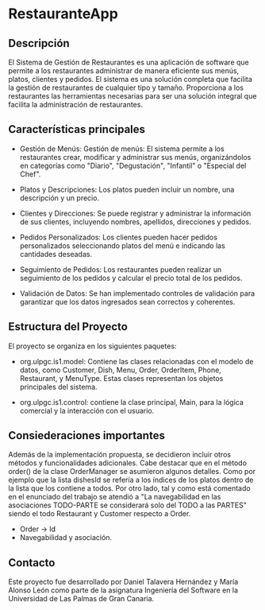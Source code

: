 # RestauranteApp

## Descripción

El Sistema de Gestión de Restaurantes es una aplicación de software que permite a los restaurantes administrar de manera eficiente sus menús, platos, clientes y pedidos. El sistema es una solución completa que facilita la gestión de restaurantes de cualquier tipo y tamaño. Proporciona a los restaurantes las herramientas necesarias para ser una solución integral que facilita la administración de restaurantes.

## Características principales

- Gestión de Menús: Gestión de menús: El sistema permite a los restaurantes crear, modificar y administrar sus menús, organizándolos en categorías como "Diario", "Degustación", "Infantil" o "Especial del Chef".

- Platos y Descripciones: Los platos pueden incluir un nombre, una descripción y un precio.

- Clientes y Direcciones: Se puede registrar y administrar la información de sus clientes, incluyendo nombres, apellidos, direcciones y pedidos.

- Pedidos Personalizados: Los clientes pueden hacer pedidos personalizados seleccionando platos del menú e indicando las cantidades deseadas.
- Seguimiento de Pedidos: Los restaurantes pueden realizar un seguimiento de los pedidos y calcular el precio total de los pedidos.

- Validación de Datos: Se han implementado controles de validación para garantizar que los datos ingresados sean correctos y coherentes.

## Estructura del Proyecto

El proyecto se organiza en los siguientes paquetes:

- org.ulpgc.is1.model: Contiene las clases relacionadas con el modelo de datos, como Customer, Dish, Menu, Order, OrderItem, Phone, Restaurant, y MenuType. Estas clases representan los objetos principales del sistema.

- org.ulpgc.is1.control: contiene la clase principal, Main, para la lógica comercial y la interacción con el usuario.

## Consiederaciones importantes

Además de la implementación propuesta, se decidieron incluir otros métodos y funcionalidades adicionales. Cabe destacar que en el método order() de la clase OrderManager se asumieron algunos detalles. Como por ejemplo que la lista dishesId se refería a los índices de los platos dentro de la lista que los contiene a todos. 
Por otro lado, tal y como está comentado en el enunciado del trabajo se atendió a "La navegabilidad en las asociaciones TODO-PARTE se considerará solo del TODO
a las PARTES" siendo el todo Restaurant y Customer respecto a Order.


- Order -> Id
- Navegabilidad y asociación.

## Contacto

Este proyecto fue desarrollado por Daniel Talavera Hernández y María Alonso León como parte de la asignatura Ingeniería del Software en la Universidad de Las Palmas de Gran Canaria.